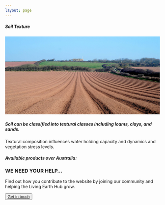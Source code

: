 ```yaml
---
layout: page
---
```


<!-- Content-section-start -->
<div class="container">
    <div class="row">
        <div class="col-12 mt-60">
            <h5 class="common-title">Soil Texture</h5>
        </div>
        <div class="col-xs-12 col-sm-12 col-ms-9 col-lg-9 col-xl-9 col-xxl-9">
            <div class="common-image pb-5">
                <img src="/assets/img/wales/big/soil-texture.jpg" class="img-fluid" alt="Soil Texture">
            </div>
            <div>
                <h5 class="font-weight-bold">Soil can be classified into textural classes including loams, clays, and sands.</h5>
                <div class="pt-4">
                    <p>Textural composition influences water holding capacity and dynamics and vegetation stress levels.</p>
                </div>
                <div class="py-5">
                    <h5 class="font-weight-bold mb-4">Available products over Australia:</h5>
                    <ul class="list-title">
                    </ul>
                </div>
            </div>
        </div>
    </div>
</div>
<!-- Content-section-end -->

<!-- get-in-section-Start -->
<div class="container mb-100">
    <div class="get-in-section-main">
        <div class="get-in-section-dsc">
            <h3>WE NEED YOUR HELP&hellip;</h3>
            <p>Find out how you contribute to the website by joining our community and helping the Living Earth Hub grow.</p>
        </div>
        <button type="button"><a href="/contact/">Get in touch</a></button>
    </div>
</div>
<!-- get-in-section-End -->